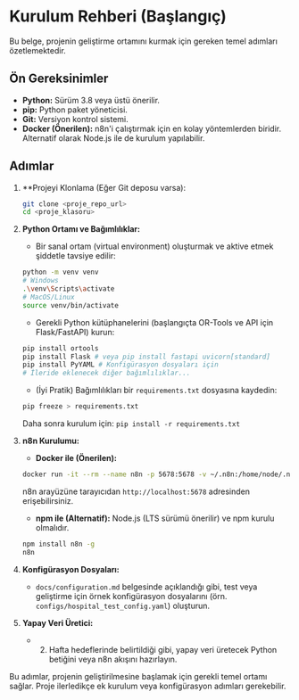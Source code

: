 # Kurulum Rehberi (Başlangıç)

Bu belge, projenin geliştirme ortamını kurmak için gereken temel adımları özetlemektedir.

## Ön Gereksinimler

*   **Python:** Sürüm 3.8 veya üstü önerilir.
*   **pip:** Python paket yöneticisi.
*   **Git:** Versiyon kontrol sistemi.
*   **Docker (Önerilen):** n8n'i çalıştırmak için en kolay yöntemlerden biridir. Alternatif olarak Node.js ile de kurulum yapılabilir.

## Adımlar

1.  **Projeyi Klonlama (Eğer Git deposu varsa):
    ```bash
    git clone <proje_repo_url>
    cd <proje_klasoru>
    ```

2.  **Python Ortamı ve Bağımlılıklar:**
    *   Bir sanal ortam (virtual environment) oluşturmak ve aktive etmek şiddetle tavsiye edilir:
      ```bash
      python -m venv venv
      # Windows
      .\venv\Scripts\activate
      # MacOS/Linux
      source venv/bin/activate
      ```
    *   Gerekli Python kütüphanelerini (başlangıçta OR-Tools ve API için Flask/FastAPI) kurun:
      ```bash
      pip install ortools
      pip install Flask # veya pip install fastapi uvicorn[standard]
      pip install PyYAML # Konfigürasyon dosyaları için
      # İleride eklenecek diğer bağımlılıklar...
      ```
    *   (İyi Pratik) Bağımlılıkları bir `requirements.txt` dosyasına kaydedin:
      ```bash
      pip freeze > requirements.txt
      ```
      Daha sonra kurulum için: `pip install -r requirements.txt`

3.  **n8n Kurulumu:**
    *   **Docker ile (Önerilen):**
      ```bash
      docker run -it --rm --name n8n -p 5678:5678 -v ~/.n8n:/home/node/.n8n n8nio/n8n
      ```
      n8n arayüzüne tarayıcıdan `http://localhost:5678` adresinden erişebilirsiniz.
    *   **npm ile (Alternatif):** Node.js (LTS sürümü önerilir) ve npm kurulu olmalıdır.
      ```bash
      npm install n8n -g
      n8n
      ```

4.  **Konfigürasyon Dosyaları:**
    *   `docs/configuration.md` belgesinde açıklandığı gibi, test veya geliştirme için örnek konfigürasyon dosyalarını (örn. `configs/hospital_test_config.yaml`) oluşturun.

5.  **Yapay Veri Üretici:**
    *   2. Hafta hedeflerinde belirtildiği gibi, yapay veri üretecek Python betiğini veya n8n akışını hazırlayın.

Bu adımlar, projenin geliştirilmesine başlamak için gerekli temel ortamı sağlar. Proje ilerledikçe ek kurulum veya konfigürasyon adımları gerekebilir. 